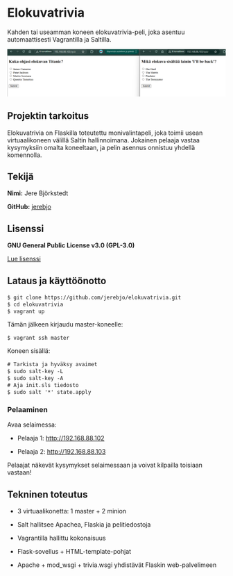 # Elokuvatrivia

Kahden tai useamman koneen elokuvatrivia-peli, joka asentuu automaattisesti Vagrantilla ja Saltilla.

![peliruutu](Kuvat/elokuvatrivia.png)

## Projektin tarkoitus

Elokuvatrivia on Flaskilla toteutettu monivalintapeli, joka toimii usean virtuaalikoneen välillä Saltin hallinnoimana. Jokainen pelaaja vastaa kysymyksiin omalta koneeltaan, ja pelin asennus onnistuu yhdellä komennolla.

## Tekijä

**Nimi:** Jere Björkstedt

**GitHub:** [jerebjo](https://github.com/jerebjo)

## Lisenssi

**GNU General Public License v3.0 (GPL-3.0)**  

[Lue lisenssi](LICENSE) 

## Lataus ja käyttöönotto


    $ git clone https://github.com/jerebjo/elokuvatrivia.git
    $ cd elokuvatrivia
    $ vagrant up

Tämän jälkeen kirjaudu master-koneelle: 

    $ vagrant ssh master

Koneen sisällä: 

    # Tarkista ja hyväksy avaimet
    $ sudo salt-key -L
    $ sudo salt-key -A
    # Aja init.sls tiedosto
    $ sudo salt '*' state.apply

### Pelaaminen

Avaa selaimessa: 

- Pelaaja 1: http://192.168.88.102 

- Pelaaja 2: http://192.168.88.103 

Pelaajat näkevät kysymykset selaimessaan ja voivat kilpailla toisiaan vastaan! 

## Tekninen toteutus

- 3 virtuaalikonetta: 1 master + 2 minion

-  Salt hallitsee Apachea, Flaskia ja pelitiedostoja

- Vagrantilla hallittu kokonaisuus

- Flask-sovellus + HTML-template-pohjat

- Apache + mod_wsgi + trivia.wsgi yhdistävät Flaskin web-palvelimeen


